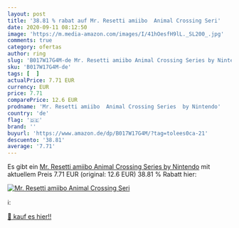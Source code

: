 ```yaml
---
layout: post
title: '38.81 % rabat auf Mr. Resetti amiibo  Animal Crossing Seri'
date: 2020-09-11 08:12:50
image: 'https://m.media-amazon.com/images/I/41hOesfH9lL._SL200_.jpg'
comments: true
category: ofertas
author: ring
slug: 'B017W17G4M-de Mr. Resetti amiibo Animal Crossing Series by Nintendo'
sku: 'B017W17G4M-de'
tags: [  ]
actualPrice: 7.71 EUR
currency: EUR
price: 7.71
comparePrice: 12.6 EUR
prodname: 'Mr. Resetti amiibo  Animal Crossing Series  by Nintendo'
country: 'de'
flag: '🇩🇪'
brand: ''
buyurl: 'https://www.amazon.de/dp/B017W17G4M/?tag=tolees0ca-21'
descuento: '38.81'
average: '7.71'
---
```


Es gibt ein [Mr. Resetti amiibo  Animal Crossing Series  by Nintendo](https://www.amazon.de/dp/B017W17G4M/?tag=tolees0ca-21) mit aktuellem Preis 7.71 EUR (original: 12.6 EUR) 38.81 % Rabatt hier:

[![Mr. Resetti amiibo  Animal Crossing Seri](https://m.media-amazon.com/images/I/41hOesfH9lL._SL200_.jpg)](https://www.amazon.de/dp/B017W17G4M/?tag=tolees0ca-21)

ℹ️:


[🛒 kauf es hier!!](https://www.amazon.de/dp/B017W17G4M/?tag=tolees0ca-21)

